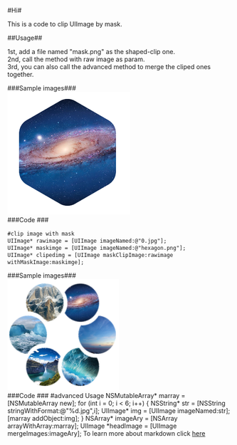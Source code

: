 #Hi#

This is a code to clip UIImage by mask. 

##Usage##

1st, add a file named "mask.png" as the shaped-clip one.<br>
2nd, call the method with raw image as param.<br>
3rd, you can also call the advanced method to merge the cliped ones together.<br>

###Sample images###
<br/>
<img src="https://github.com/chenguohao/groupAvatar/blob/master/sample1.png"/>
<br/>
###Code ###

    #clip image with mask
    UIImage* rawimage = [UIImage imageNamed:@"0.jpg"];
    UIImage* maskimge = [UIImage imageNamed:@"hexagon.png"];
    UIImage* clipedimg = [UIImage maskClipImage:rawimage withMaskImage:maskimge];

###Sample images###
<br/>
<img src="https://github.com/chenguohao/groupAvatar/blob/master/sample2.png"/>
<br/>
###Code ###
    #advanced Usage
    NSMutableArray* marray = [NSMutableArray new];
    for (int i = 0; i < 6; i++) {
        NSString* str = [NSString stringWithFormat:@"%d.jpg",i];
        UIImage* img = [UIImage imageNamed:str];
        [marray addObject:img];
    }
    NSArray* imageAry = [NSArray arrayWithArray:marray];
    UIImage *headImage = [UIImage mergeImages:imageAry];
To learn more about markdown click [here][1]

[1]: http://blog.csdn.net/leo_master/article/details/48023191